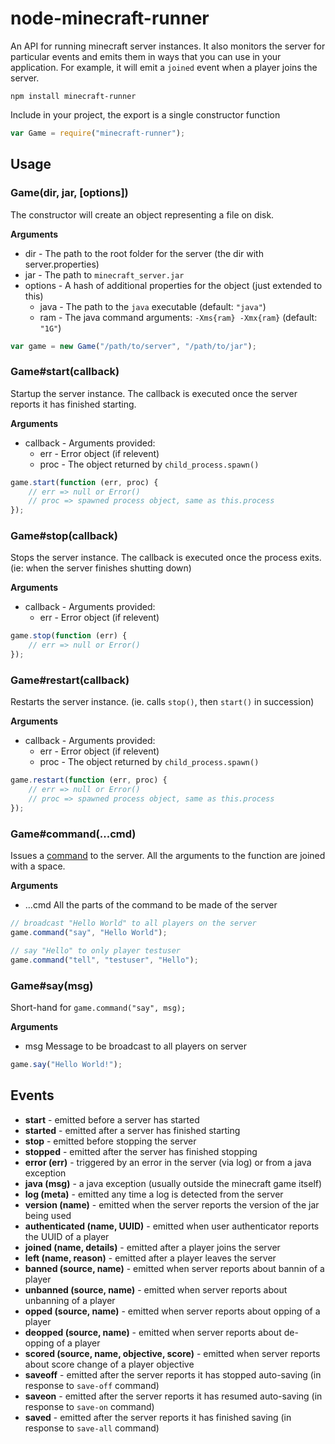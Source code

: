 # node-minecraft-runner

An API for running minecraft server instances. It also monitors the server for
particular events and emits them in ways that you can use in your application.
For example, it will emit a `joined` event when a player joins the server.

    npm install minecraft-runner

Include in your project, the export is a single constructor function

```javascript
var Game = require("minecraft-runner");
```

## Usage

### Game(dir, jar, [options])

The constructor will create an object representing a file on disk.

**Arguments**

 * dir - The path to the root folder for the server (the dir with server.properties)
 * jar - The path to `minecraft_server.jar`
 * options - A hash of additional properties for the object (just extended to this)
    * java - The path to the `java` executable (default: `"java"`)
    * ram - The java command arguments: `-Xms{ram} -Xmx{ram}` (default: `"1G"`)

```javascript
var game = new Game("/path/to/server", "/path/to/jar");
```

### Game#start(callback)

Startup the server instance. The callback is executed once the server reports
it has finished starting.

**Arguments**

 * callback - Arguments provided:
    * err - Error object (if relevent)
    * proc - The object returned by `child_process.spawn()`

```javascript
game.start(function (err, proc) {
    // err => null or Error()
    // proc => spawned process object, same as this.process
});
```

### Game#stop(callback)

Stops the server instance. The callback is executed once the process exits.
(ie: when the server finishes shutting down)

**Arguments**

 * callback - Arguments provided:
    * err - Error object (if relevent)

```javascript
game.stop(function (err) {
    // err => null or Error()
});
```

### Game#restart(callback)

Restarts the server instance. (ie. calls `stop()`, then `start()` in succession)

**Arguments**

 * callback - Arguments provided:
    * err - Error object (if relevent)
    * proc - The object returned by `child_process.spawn()`

```javascript
game.restart(function (err, proc) {
    // err => null or Error()
    // proc => spawned process object, same as this.process
});
```

### Game#command(...cmd)

Issues a [command](http://www.minecraftwiki.net/wiki/Command) to the server.
All the arguments to the function are joined with a space.

**Arguments**

 * ...cmd All the parts of the command to be made of the server

```javascript
// broadcast "Hello World" to all players on the server
game.command("say", "Hello World");

// say "Hello" to only player testuser
game.command("tell", "testuser", "Hello");
```

### Game#say(msg)

Short-hand for `game.command("say", msg);`

**Arguments**

 * msg Message to be broadcast to all players on server

```javascript
game.say("Hello World!");
```

## Events

 - **start** - emitted before a server has started
 - **started** - emitted after a server has finished starting
 - **stop** - emitted before stopping the server
 - **stopped** - emitted after the server has finished stopping
 - **error (err)** - triggered by an error in the server (via log) or from a java exception
 - **java (msg)** - a java exception (usually outside the minecraft game itself)
 - **log (meta)** - emitted any time a log is detected from the server
 - **version (name)** - emitted when the server reports the version of the jar being used
 - **authenticated (name, UUID)** - emitted when user authenticator reports the UUID of a player
 - **joined (name, details)** - emitted after a player joins the server
 - **left (name, reason)** - emitted after a player leaves the server
 - **banned (source, name)** - emitted when server reports about bannin of a player
 - **unbanned (source, name)** - emitted when server reports about unbanning of a player
 - **opped (source, name)** - emitted when server reports about opping of a player
 - **deopped (source, name)** - emitted when server reports about de-opping of a player
 - **scored (source, name, objective, score)** - emitted when server reports about score change of a player objective
 - **saveoff** - emitted after the server reports it has stopped auto-saving (in response to `save-off` command)
 - **saveon** - emitted after the server reports it has resumed auto-saving (in response to `save-on` command)
 - **saved** - emitted after the server reports it has finished saving (in response to `save-all` command)
